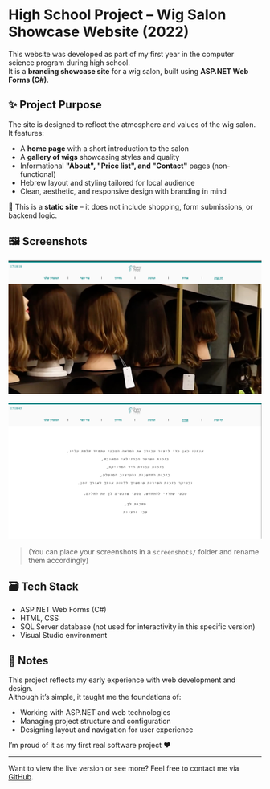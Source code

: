 # High School Project – Wig Salon Showcase Website (2022)

This website was developed as part of my first year in the computer science program during high school.  
It is a **branding showcase site** for a wig salon, built using **ASP.NET Web Forms (C#)**.

## ✨ Project Purpose

The site is designed to reflect the atmosphere and values of the wig salon.  
It features:

- A **home page** with a short introduction to the salon
- A **gallery of wigs** showcasing styles and quality
- Informational **"About", "Price list", and "Contact"** pages (non-functional)
- Hebrew layout and styling tailored for local audience
- Clean, aesthetic, and responsive design with branding in mind

📌 This is a **static site** – it does not include shopping, form submissions, or backend logic.

## 🖼 Screenshots

<p align="center">
  <img src="screenshots/HomePage.png" alt="Home Page" width="600"/>
</p>

<p align="center">
  <img src="screenshots/AboutPage.png" alt="About Page" width="600"/>
</p>

> (You can place your screenshots in a `screenshots/` folder and rename them accordingly)

## 🗃 Tech Stack

- ASP.NET Web Forms (C#)
- HTML, CSS
- SQL Server database (not used for interactivity in this specific version)
- Visual Studio environment

## 💬 Notes

This project reflects my early experience with web development and design.  
Although it’s simple, it taught me the foundations of:
- Working with ASP.NET and web technologies
- Managing project structure and configuration
- Designing layout and navigation for user experience

I’m proud of it as my first real software project ❤️

---

Want to view the live version or see more? Feel free to contact me via [GitHub](https://github.com/noa4970).

